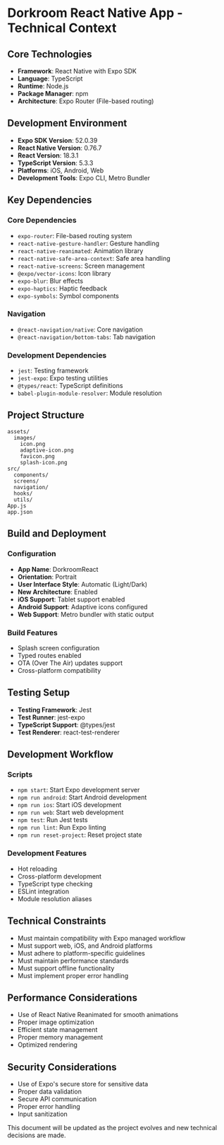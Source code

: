 # Dorkroom React Native App - Technical Context

## Core Technologies

- **Framework**: React Native with Expo SDK
- **Language**: TypeScript
- **Runtime**: Node.js
- **Package Manager**: npm
- **Architecture**: Expo Router (File-based routing)

## Development Environment

- **Expo SDK Version**: 52.0.39
- **React Native Version**: 0.76.7
- **React Version**: 18.3.1
- **TypeScript Version**: 5.3.3
- **Platforms**: iOS, Android, Web
- **Development Tools**: Expo CLI, Metro Bundler

## Key Dependencies

### Core Dependencies

- `expo-router`: File-based routing system
- `react-native-gesture-handler`: Gesture handling
- `react-native-reanimated`: Animation library
- `react-native-safe-area-context`: Safe area handling
- `react-native-screens`: Screen management
- `@expo/vector-icons`: Icon library
- `expo-blur`: Blur effects
- `expo-haptics`: Haptic feedback
- `expo-symbols`: Symbol components

### Navigation

- `@react-navigation/native`: Core navigation
- `@react-navigation/bottom-tabs`: Tab navigation

### Development Dependencies

- `jest`: Testing framework
- `jest-expo`: Expo testing utilities
- `@types/react`: TypeScript definitions
- `babel-plugin-module-resolver`: Module resolution

## Project Structure

```
assets/
  images/
    icon.png
    adaptive-icon.png
    favicon.png
    splash-icon.png
src/
  components/
  screens/
  navigation/
  hooks/
  utils/
App.js
app.json
```

## Build and Deployment

### Configuration

- **App Name**: DorkroomReact
- **Orientation**: Portrait
- **User Interface Style**: Automatic (Light/Dark)
- **New Architecture**: Enabled
- **iOS Support**: Tablet support enabled
- **Android Support**: Adaptive icons configured
- **Web Support**: Metro bundler with static output

### Build Features

- Splash screen configuration
- Typed routes enabled
- OTA (Over The Air) updates support
- Cross-platform compatibility

## Testing Setup

- **Testing Framework**: Jest
- **Test Runner**: jest-expo
- **TypeScript Support**: @types/jest
- **Test Renderer**: react-test-renderer

## Development Workflow

### Scripts

- `npm start`: Start Expo development server
- `npm run android`: Start Android development
- `npm run ios`: Start iOS development
- `npm run web`: Start web development
- `npm test`: Run Jest tests
- `npm run lint`: Run Expo linting
- `npm run reset-project`: Reset project state

### Development Features

- Hot reloading
- Cross-platform development
- TypeScript type checking
- ESLint integration
- Module resolution aliases

## Technical Constraints

- Must maintain compatibility with Expo managed workflow
- Must support web, iOS, and Android platforms
- Must adhere to platform-specific guidelines
- Must maintain performance standards
- Must support offline functionality
- Must implement proper error handling

## Performance Considerations

- Use of React Native Reanimated for smooth animations
- Proper image optimization
- Efficient state management
- Proper memory management
- Optimized rendering

## Security Considerations

- Use of Expo's secure store for sensitive data
- Proper data validation
- Secure API communication
- Proper error handling
- Input sanitization

This document will be updated as the project evolves and new technical decisions are made.
